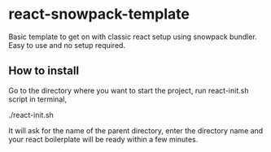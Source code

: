 # react-snowpack-template

Basic template to get on with classic react setup using snowpack bundler. Easy to use and no setup required. 

## How to install

Go to the directory where you want to start the project,
run react-init.sh script in terminal,

./react-init.sh

It will ask for the name of the parent directory, enter the directory name and your react boilerplate will be ready within a few minutes.